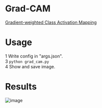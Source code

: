 # Grad-CAM
[Gradient-weighted Class Activation Mapping](http://gradcam.cloudcv.org/)

# Usage
1  Write config in "args.json".  
3 `python grad_cam.py`  
4 Show and save image.

# Results
![image](https://user-images.githubusercontent.com/35373553/54071182-82561b00-42ac-11e9-80ad-4d88cdc929aa.png)
